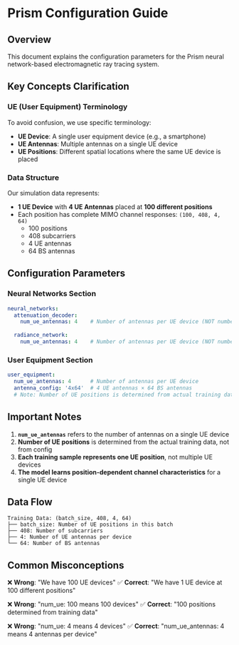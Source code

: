 # Prism Configuration Guide

## Overview
This document explains the configuration parameters for the Prism neural network-based electromagnetic ray tracing system.

## Key Concepts Clarification

### UE (User Equipment) Terminology
To avoid confusion, we use specific terminology:

- **UE Device**: A single user equipment device (e.g., a smartphone)
- **UE Antennas**: Multiple antennas on a single UE device
- **UE Positions**: Different spatial locations where the same UE device is placed

### Data Structure
Our simulation data represents:
- **1 UE Device** with **4 UE Antennas** placed at **100 different positions**
- Each position has complete MIMO channel responses: `(100, 408, 4, 64)`
  - 100 positions
  - 408 subcarriers  
  - 4 UE antennas
  - 64 BS antennas

## Configuration Parameters

### Neural Networks Section
```yaml
neural_networks:
  attenuation_decoder:
    num_ue_antennas: 4    # Number of antennas per UE device (NOT number of UE devices)
  
  radiance_network:
    num_ue_antennas: 4    # Number of antennas per UE device (NOT number of UE devices)
```

### User Equipment Section
```yaml
user_equipment:
  num_ue_antennas: 4      # Number of antennas per UE device
  antenna_config: '4x64'  # 4 UE antennas × 64 BS antennas
  # Note: Number of UE positions is determined from actual training data
```

## Important Notes

1. **`num_ue_antennas`** refers to the number of antennas on a single UE device
2. **Number of UE positions** is determined from the actual training data, not from config
3. **Each training sample represents one UE position**, not multiple UE devices
4. **The model learns position-dependent channel characteristics** for a single UE device

## Data Flow
```
Training Data: (batch_size, 408, 4, 64)
├── batch_size: Number of UE positions in this batch
├── 408: Number of subcarriers
├── 4: Number of UE antennas per device
└── 64: Number of BS antennas
```

## Common Misconceptions

❌ **Wrong**: "We have 100 UE devices"
✅ **Correct**: "We have 1 UE device at 100 different positions"

❌ **Wrong**: "num_ue: 100 means 100 devices"
✅ **Correct**: "100 positions determined from training data"

❌ **Wrong**: "num_ue: 4 means 4 devices"
✅ **Correct**: "num_ue_antennas: 4 means 4 antennas per device"
